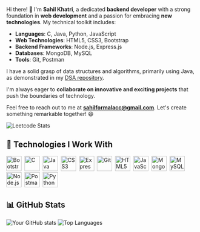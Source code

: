 Hi there! 👋 I'm **Sahil Khatri**, a dedicated **backend developer** with a strong foundation in **web development** and a passion for embracing **new technologies**. My technical toolkit includes:

- **Languages**: C, Java, Python, JavaScript
- **Web Technologies**: HTML5, CSS3, Bootstrap
- **Backend Frameworks**: Node.js, Express.js
- **Databases**: MongoDB, MySQL
- **Tools**: Git, Postman

I have a solid grasp of data structures and algorithms, primarily using Java, as demonstrated in my [DSA repository](https://github.com/SAHILKHATRI11/DSA).

I'm always eager to **collaborate on innovative and exciting projects** that push the boundaries of technology.

Feel free to reach out to me at **[sahilformalacc@gmail.com](mailto:sahilformalacc@gmail.com)**. Let's create something remarkable together! 😄 





![Leetcode Stats](https://leetcard.jacoblin.cool/SAHIL_KHATRI11?ext=activity)





## 🚀 Technologies I Work With

<p>
  <img src="https://cdn.jsdelivr.net/gh/devicons/devicon/icons/bootstrap/bootstrap-original.svg" title="Bootstrap" width="40" height="40"/>&nbsp;
  <img src="https://cdn.jsdelivr.net/gh/devicons/devicon/icons/c/c-original.svg" title="C" width="40" height="40"/>&nbsp;
  <img src="https://cdn.jsdelivr.net/gh/devicons/devicon/icons/java/java-original.svg" title="Java" width="40" height="40"/>&nbsp;
  <img src="https://cdn.jsdelivr.net/gh/devicons/devicon/icons/css3/css3-original.svg" title="CSS3" width="40" height="40"/>&nbsp;
  <img src="https://cdn.jsdelivr.net/gh/devicons/devicon/icons/express/express-original.svg" title="Express.js" width="40" height="40"/>&nbsp;
  <img src="https://cdn.jsdelivr.net/gh/devicons/devicon/icons/git/git-original.svg" title="Git" width="40" height="40"/>&nbsp;
  <img src="https://cdn.jsdelivr.net/gh/devicons/devicon/icons/html5/html5-original.svg" title="HTML5" width="40" height="40"/>&nbsp;
  <img src="https://cdn.jsdelivr.net/gh/devicons/devicon/icons/javascript/javascript-original.svg" title="JavaScript" width="40" height="40"/>&nbsp;
  <img src="https://cdn.jsdelivr.net/gh/devicons/devicon/icons/mongodb/mongodb-original.svg" title="MongoDB" width="40" height="40"/>&nbsp;
  <img src="https://cdn.jsdelivr.net/gh/devicons/devicon/icons/mysql/mysql-original.svg" title="MySQL" width="40" height="40"/>&nbsp;
  <img src="https://cdn.jsdelivr.net/gh/devicons/devicon/icons/nodejs/nodejs-original.svg" title="Node.js" width="40" height="40"/>&nbsp;
  <img src="https://www.vectorlogo.zone/logos/getpostman/getpostman-icon.svg" title="Postman" width="40" height="40"/>&nbsp;
  <img src="https://cdn.jsdelivr.net/gh/devicons/devicon/icons/python/python-original.svg" title="Python" width="40" height="40"/>&nbsp;
</p>


## 📊 GitHub Stats

![Your GitHub stats](https://github-readme-stats.vercel.app/api?username=SAHILKHATRI11&show_icons=true&theme=radical)
![Top Languages](https://github-readme-stats.vercel.app/api/top-langs/?username=SAHILKHATRI11&layout=compact&theme=radical)
